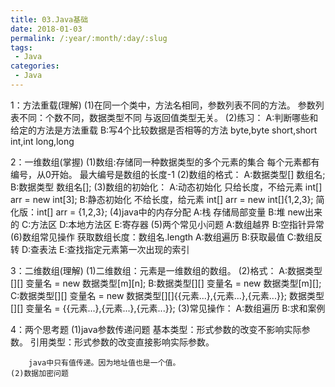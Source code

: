 ```yaml
---
title: 03.Java基础  
date: 2018-01-03
permalink: /:year/:month/:day/:slug
tags:
 - Java 
categories: 
 - Java
---
```


1：方法重载(理解)
	(1)在同一个类中，方法名相同，参数列表不同的方法。
		参数列表不同：个数不同，数据类型不同
		与返回值类型无关。
	(2)练习：
		A:判断哪些和给定的方法是方法重载
		B:写4个比较数据是否相等的方法
			byte,byte
			short,short
			int,int
			long,long

2：一维数组(掌握)
	(1)数组:存储同一种数据类型的多个元素的集合
		每个元素都有编号，从0开始。
		最大编号是数组的长度-1
	(2)数组的格式：
		A:数据类型[] 数组名;
		B:数据类型 数组名[];
	(3)数组的初始化：
		A:动态初始化 只给长度，不给元素
			int[] arr = new int[3];
		B:静态初始化 不给长度，给元素
			int[] arr = new int[]{1,2,3};
			简化版：int[] arr = {1,2,3};
	(4)java中的内存分配
		A:栈 存储局部变量
		B:堆 new出来的
		C:方法区
		D:本地方法区
		E:寄存器
	(5)两个常见小问题
		A:数组越界
		B:空指针异常
	(6)数组常见操作	获取数组长度：数组名.length
		A:数组遍历
		B:获取最值
		C:数组反转
		D:查表法
		E:查找指定元素第一次出现的索引

3：二维数组(理解)
	(1)二维数组：元素是一维数组的数组。
	(2)格式：
		A:数据类型[][] 变量名 = new 数据类型[m][n];
		B:数据类型[][] 变量名 = new 数据类型[m][];
		C:数据类型[][] 变量名 = new 数据类型[][]{{元素...},{元素...},{元素...}};
		  数据类型[][] 变量名 = {{元素...},{元素...},{元素...}};
	(3)常见操作：
		A:数组遍历
		B:求和案例

4：两个思考题
	(1)java参数传递问题
		基本类型：形式参数的改变不影响实际参数。
		引用类型：形式参数的改变直接影响实际参数。

		java中只有值传递。因为地址值也是一个值。
	(2)数据加密问题